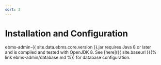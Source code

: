 ```yaml
---
sort: 3
---
```


# Installation and Configuration

ebms-admin-{{ site.data.ebms.core.version }}.jar requires Java 8 or later and is compiled and tested with OpenJDK 8. See [here]({{ site.baseurl }}{% link ebms-admin/database.md %}) for database configuration.

